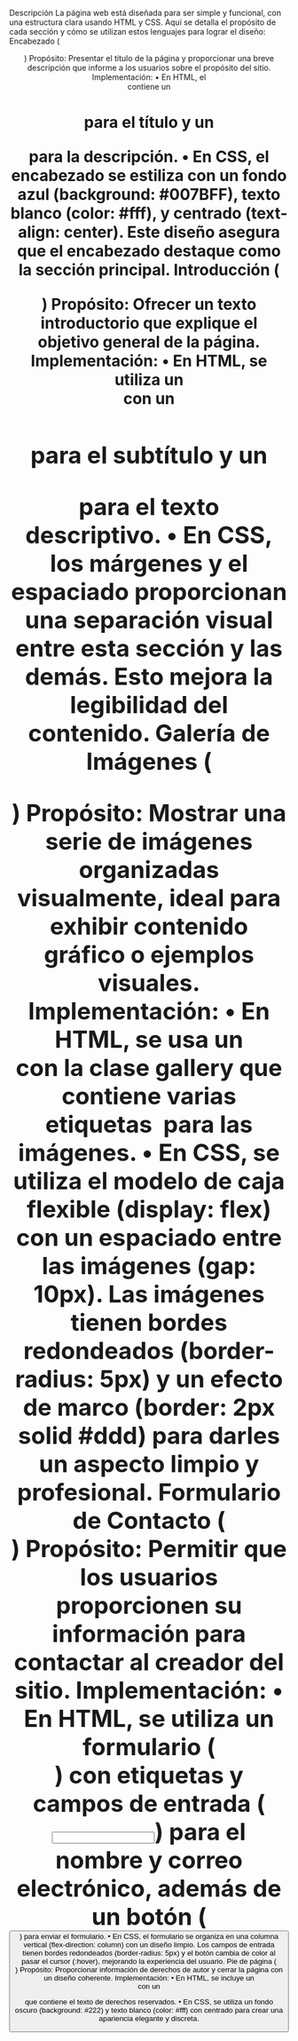 Descripción
La página web está diseñada para ser simple y funcional, con una estructura clara usando HTML y CSS. Aquí se detalla el propósito de cada sección y cómo se utilizan estos lenguajes para lograr el diseño:
Encabezado (<header>)
Propósito:
Presentar el título de la página y proporcionar una breve descripción que informe a los usuarios sobre el propósito del sitio.
Implementación:
•	En HTML, el <header> contiene un <h1> para el título y un <p> para la descripción.
•	En CSS, el encabezado se estiliza con un fondo azul (background: #007BFF), texto blanco (color: #fff), y centrado (text-align: center). Este diseño asegura que el encabezado destaque como la sección principal.
Introducción (<section id="introduccion">)
Propósito:
Ofrecer un texto introductorio que explique el objetivo general de la página.
Implementación:
•	En HTML, se utiliza un <section> con un <h2> para el subtítulo y un <p> para el texto descriptivo.
•	En CSS, los márgenes y el espaciado proporcionan una separación visual entre esta sección y las demás. Esto mejora la legibilidad del contenido.
Galería de Imágenes (<section id="galeria">)
Propósito:
Mostrar una serie de imágenes organizadas visualmente, ideal para exhibir contenido gráfico o ejemplos visuales.
Implementación:
•	En HTML, se usa un <div> con la clase gallery que contiene varias etiquetas <img> para las imágenes.
•	En CSS, se utiliza el modelo de caja flexible (display: flex) con un espaciado entre las imágenes (gap: 10px). Las imágenes tienen bordes redondeados (border-radius: 5px) y un efecto de marco (border: 2px solid #ddd) para darles un aspecto limpio y profesional.
Formulario de Contacto (<section id="contacto">)
Propósito:
Permitir que los usuarios proporcionen su información para contactar al creador del sitio.
Implementación:
•	En HTML, se utiliza un formulario (<form>) con etiquetas <label> y campos de entrada (<input>) para el nombre y correo electrónico, además de un botón (<button>) para enviar el formulario.
•	En CSS, el formulario se organiza en una columna vertical (flex-direction: column) con un diseño limpio. Los campos de entrada tienen bordes redondeados (border-radius: 5px) y el botón cambia de color al pasar el cursor (:hover), mejorando la experiencia del usuario.
Pie de página (<footer>)
Propósito:
Proporcionar información de derechos de autor y cerrar la página con un diseño coherente.
Implementación:
•	En HTML, se incluye un <footer> con un <p> que contiene el texto de derechos reservados.
•	En CSS, se utiliza un fondo oscuro (background: #222) y texto blanco (color: #fff) con centrado para crear una apariencia elegante y discreta.
